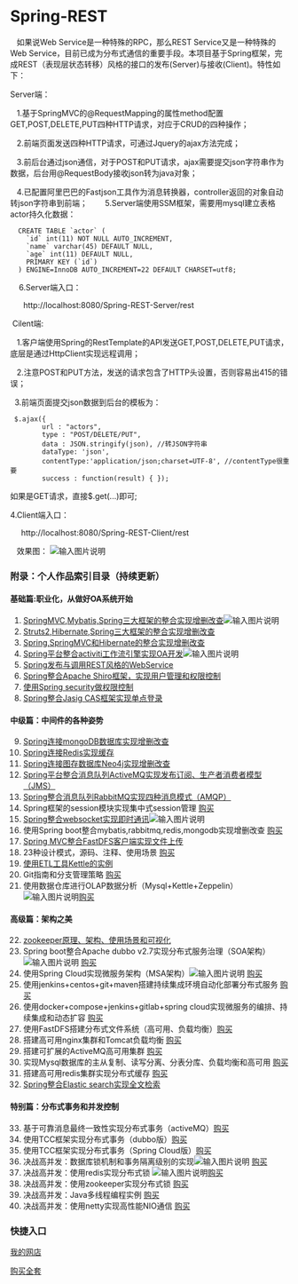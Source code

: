# Spring-REST
    如果说Web Service是一种特殊的RPC，那么REST Service又是一种特殊的Web Service，目前已成为分布式通信的重要手段。本项目基于Spring框架，完成REST（表现层状态转移）风格的接口的发布(Server)与接收(Client)。特性如下：
    
    
Server端：
    
    1.基于SpringMVC的@RequestMapping的属性method配置GET,POST,DELETE,PUT四种HTTP请求，对应于CRUD的四种操作；
    
    2.前端页面发送四种HTTP请求，可通过Jquery的ajax方法完成；
    
    3.前后台通过json通信，对于POST和PUT请求，ajax需要提交json字符串作为数据，后台用@RequestBody接收json转为java对象；
    
    4.已配置阿里巴巴的Fastjson工具作为消息转换器，controller返回的对象自动转json字符串到前端；
    
    5.Server端使用SSM框架，需要用mysql建立表格actor持久化数据：
    
      CREATE TABLE `actor` (
        `id` int(11) NOT NULL AUTO_INCREMENT,
        `name` varchar(45) DEFAULT NULL,
        `age` int(11) DEFAULT NULL,
        PRIMARY KEY (`id`)
      ) ENGINE=InnoDB AUTO_INCREMENT=22 DEFAULT CHARSET=utf8;
      
     6.Server端入口：
     
       http://localhost:8080/Spring-REST-Server/rest
       
  Cilent端:
    
    1.客户端使用Spring的RestTemplate的API发送GET,POST,DELETE,PUT请求，底层是通过HttpClient实现远程调用；
    
    2.注意POST和PUT方法，发送的请求包含了HTTP头设置，否则容易出415的错误；
    
    3.前端页面提交json数据到后台的模板为：
    
     $.ajax({  
            url : "actors",  
            type : "POST/DELETE/PUT",  
            data : JSON.stringify(json), //转JSON字符串  
            dataType: 'json',  
            contentType:'application/json;charset=UTF-8', //contentType很重要
            success : function(result) { });
  

如果是GET请求，直接$.get(...)即可;

4.Client端入口：
    
      http://localhost:8080/Spring-REST-Client/rest
      
    效果图：
     ![输入图片说明](http://git.oschina.net/uploads/images/2017/0209/143942_9a9acde4_1110335.jpeg "在这里输入图片标题")

### 附录：个人作品索引目录（持续更新）

#### 基础篇:职业化，从做好OA系统开始
1. [SpringMVC,Mybatis,Spring三大框架的整合实现增删改查](https://gitee.com/shenzhanwang/SSM)![输入图片说明](https://img.shields.io/badge/-%E7%B2%BE%E5%93%81-orange.svg "在这里输入图片标题")
2. [Struts2,Hibernate,Spring三大框架的整合实现增删改查](https://gitee.com/shenzhanwang/S2SH)
3. [Spring,SpringMVC和Hibernate的整合实现增删改查](https://gitee.com/shenzhanwang/SSH)
4. [Spring平台整合activiti工作流引擎实现OA开发](https://gitee.com/shenzhanwang/Spring-activiti)![输入图片说明](https://img.shields.io/badge/-%E7%B2%BE%E5%93%81-orange.svg "在这里输入图片标题")
5. [Spring发布与调用REST风格的WebService](https://gitee.com/shenzhanwang/Spring-REST)
6. [Spring整合Apache Shiro框架，实现用户管理和权限控制](https://gitee.com/shenzhanwang/Spring-shiro)
7. [使用Spring security做权限控制](https://gitee.com/shenzhanwang/spring-security-demo)
8. [Spring整合Jasig CAS框架实现单点登录](https://gitee.com/shenzhanwang/Spring-cas-sso)
#### 中级篇：中间件的各种姿势
9. [Spring连接mongoDB数据库实现增删改查](https://gitee.com/shenzhanwang/Spring-mongoDB)
10. [Spring连接Redis实现缓存](https://gitee.com/shenzhanwang/Spring-redis)
11. [Spring连接图存数据库Neo4j实现增删改查](https://gitee.com/shenzhanwang/Spring-neo4j)
12. [Spring平台整合消息队列ActiveMQ实现发布订阅、生产者消费者模型（JMS）](https://gitee.com/shenzhanwang/Spring-activeMQ)
13. [Spring整合消息队列RabbitMQ实现四种消息模式（AMQP）](https://gitee.com/shenzhanwang/Spring-rabbitMQ)
14. Spring框架的session模块实现集中式session管理 [购买](http://t.cn/Ai80zekN)
15. [Spring整合websocket实现即时通讯](https://gitee.com/shenzhanwang/Spring-websocket)![输入图片说明](https://img.shields.io/badge/-%E7%B2%BE%E5%93%81-orange.svg "在这里输入图片标题")
16. 使用Spring boot整合mybatis,rabbitmq,redis,mongodb实现增删改查 [购买](http://t.cn/Ai8Yh8Oy)
17. [Spring MVC整合FastDFS客户端实现文件上传](https://gitee.com/shenzhanwang/Spring-fastdfs)
18. 23种设计模式，源码、注释、使用场景 [购买](http://t.cn/Ai8Y7tEF)
19. [使用ETL工具Kettle的实例](https://gitee.com/shenzhanwang/Kettle-demo)
20. Git指南和分支管理策略 [购买](http://t.cn/Ai8Y7948)
21. 使用数据仓库进行OLAP数据分析（Mysql+Kettle+Zeppelin） ![输入图片说明](https://img.shields.io/badge/-%E7%B2%BE%E5%93%81-orange.svg "在这里输入图片标题")[购买](http://t.cn/Ai8Y7dVD)
#### 高级篇：架构之美
22. [zookeeper原理、架构、使用场景和可视化](https://gitee.com/shenzhanwang/zookeeper-practice)
23. Spring boot整合Apache dubbo v2.7实现分布式服务治理（SOA架构） ![输入图片说明](https://img.shields.io/badge/-%E7%B2%BE%E5%93%81-orange.svg "在这里输入图片标题") [购买](http://t.cn/Ai8YzoYt)
24. 使用Spring Cloud实现微服务架构（MSA架构）![输入图片说明](https://img.shields.io/badge/-%E7%B2%BE%E5%93%81-orange.svg "在这里输入图片标题")   [购买](http://t.cn/Ai8YzrB6)
25. 使用jenkins+centos+git+maven搭建持续集成环境自动化部署分布式服务 [购买](http://t.cn/Ai8YZbaX)
26. 使用docker+compose+jenkins+gitlab+spring cloud实现微服务的编排、持续集成和动态扩容 [购买](http://t.cn/Ai8YZCYK)
27. 使用FastDFS搭建分布式文件系统（高可用、负载均衡）[购买](http://t.cn/Ai8YZePu)
28. 搭建高可用nginx集群和Tomcat负载均衡 [购买](http://t.cn/Ai8Ywlr8)
29. 搭建可扩展的ActiveMQ高可用集群 [购买](http://t.cn/Ai8YAbA8)
30. 实现Mysql数据库的主从复制、读写分离、分表分库、负载均衡和高可用 [购买](http://t.cn/Ai8YAOAK)
31. 搭建高可用redis集群实现分布式缓存 [购买](http://t.cn/Ai8Y2NQy)
32. [Spring整合Elastic search实现全文检索](https://gitee.com/shenzhanwang/Spring-elastic_search)
#### 特别篇：分布式事务和并发控制
33. 基于可靠消息最终一致性实现分布式事务（activeMQ）[购买](http://t.cn/Ai8YLPBL)
34. 使用TCC框架实现分布式事务（dubbo版）[购买](http://t.cn/Ai8YLJiN)
35. 使用TCC框架实现分布式事务（Spring Cloud版）[购买](http://t.cn/Ai8YLnVP)
36. 决战高并发：数据库锁机制和事务隔离级别的实现![输入图片说明](https://img.shields.io/badge/-%E7%B2%BE%E5%93%81-orange.svg "在这里输入图片标题") [购买](http://t.cn/Ai8YyAQE)
37. 决战高并发：使用redis实现分布式锁  ![输入图片说明](https://img.shields.io/badge/-%E7%B2%BE%E5%93%81-orange.svg "在这里输入图片标题")[购买](http://t.cn/Ai8Y4bER)
38. 决战高并发：使用zookeeper实现分布式锁 [购买](http://t.cn/Ai8Y4Cuq)
39. 决战高并发：Java多线程编程实例 [购买](http://t.cn/Ai8Y4s0r)
40. 决战高并发：使用netty实现高性能NIO通信 [购买](http://t.cn/Ai8Ybq3e)

### 快捷入口
[我的网店](http://t.cn/Ai8YycFz)

[购买全套](http://t.cn/Ai8YG9m4)
